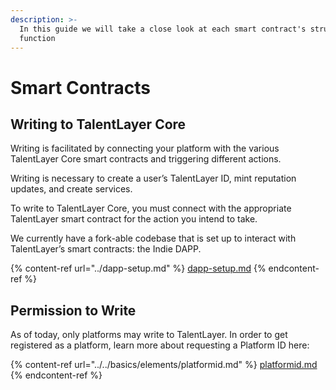 ```yaml
---
description: >-
  In this guide we will take a close look at each smart contract's structure and
  function
---
```


# Smart Contracts

## Writing to TalentLayer Core

Writing is facilitated by connecting your platform with the various TalentLayer Core smart contracts and triggering different actions.

Writing is necessary to create a user’s TalentLayer ID, mint reputation updates, and create services.

To write to TalentLayer Core, you must connect with the appropriate TalentLayer smart contract for the action you intend to take.

We currently have a fork-able codebase that is set up to interact with TalentLayer’s smart contracts: the Indie DAPP.

{% content-ref url="../dapp-setup.md" %}
[dapp-setup.md](../dapp-setup.md)
{% endcontent-ref %}

## Permission to Write

As of today, only platforms may write to TalentLayer. In order to get registered as a platform, learn more about requesting a Platform ID here:

{% content-ref url="../../basics/elements/platformid.md" %}
[platformid.md](../../basics/elements/platformid.md)
{% endcontent-ref %}
